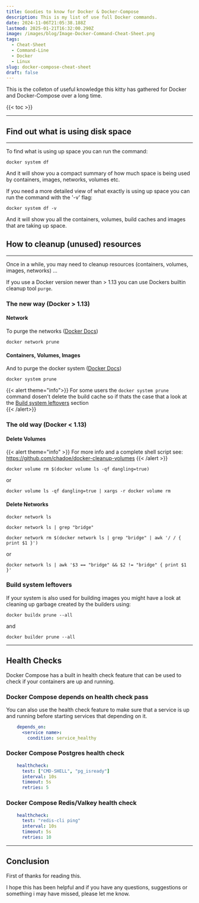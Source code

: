 ```yaml
---
title: Goodies to know for Docker & Docker-Compose
description: This is my list of use full Docker commands.
date: 2024-11-06T21:05:38.188Z
lastmod: 2025-01-21T16:32:00.290Z
image: /images/blog/Image-Docker-Command-Cheat-Sheet.png
tags:
  - Cheat-Sheet
  - Command-Line
  - Docker
  - Linux
slug: docker-compose-cheat-sheet
draft: false
---
```


This is the colleton of useful knowledge this kitty has gathered for Docker and Docker-Compose over a long time.

{{< toc >}}

---

## Find out what is using disk space

---

To find what is using up space you can run the command:

```Shell
docker system df
```

And it will show you a compact summary of
how much space is being used by containers,
images, networks, volumes etc.

If you need a more detailed view of what exactly
is using up space you can run the command with the '-v' flag:

```Shell
docker system df -v
```

And it will show you all the containers, volumes,
build caches and images that are taking up space.

## How to cleanup (unused) resources

---

Once in a while, you may need to cleanup resources (containers, volumes, images, networks) ...

If you use a Docker version newer than > 1.13 you can use Dockers builtin cleanup tool `purge`.

### The new way (Docker > 1.13)

#### Network

To purge the networks ([Docker Docs](https://docs.docker.com/engine/reference/commandline/network_prune))

```Shell
docker network prune
```

#### Containers, Volumes, Images

And to purge the docker system ([Docker Docs](https://docs.docker.com/engine/reference/commandline/system_prune))

```Shell
docker system prune
```

{{< alert theme="info">}}
For some users the `docker system prune` command dosen't delete the build cache so if thats the case that a look at the [Build system leftovers](#build-system-leftovers) section  
{{< /alert>}}

### The old way (Docker < 1.13)

#### Delete Volumes

{{< alert theme="info" >}}
For more info and a complete shell script see:
<https://github.com/chadoe/docker-cleanup-volumes>
{{< /alert >}}

```Shell
docker volume rm $(docker volume ls -qf dangling=true)
```

or

```Shell
docker volume ls -qf dangling=true | xargs -r docker volume rm
```

#### Delete Networks

```Shell
docker network ls
```

```Shell
docker network ls | grep "bridge"
```

```Shell
docker network rm $(docker network ls | grep "bridge" | awk '/ / { print $1 }')
```

or

```Shell
docker network ls | awk '$3 == "bridge" && $2 != "bridge" { print $1 }'
```

### Build system leftovers

If your system is also used for building images you might have a look at cleaning up garbage created by the builders using:

```Shell
docker buildx prune --all
```

and

```Shell
docker builder prune --all
```

---

## Health Checks

Docker Compose has a built in health check feature that can be used to check if your containers are up and running.

### Docker Compose depends on health check pass

You can also use the health check feature to make sure that a service is up and running before starting services that depending on it.

```YAML
    depends_on:
      <service name>:
        condition: service_healthy

```

### Docker Compose Postgres health check

```YAML
    healthcheck:
      test: ["CMD-SHELL", "pg_isready"]
      interval: 10s
      timeout: 5s
      retries: 5
```

### Docker Compose Redis/Valkey health check

```YAML
    healthcheck:
      test: "redis-cli ping"
      interval: 10s
      timeout: 5s
      retries: 10
```

---

## Conclusion

First of thanks for reading this.

I hope this has been helpful and if you have any questions, suggestions or something i may have missed, please let me know.
